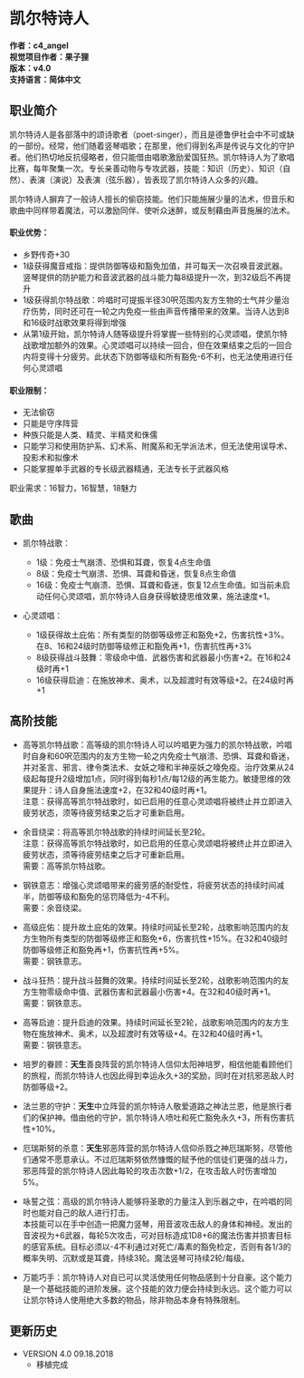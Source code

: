 # 凯尔特诗人

**作者：c4_angel**  
**视觉项目作者：果子狸**  
**版本：v4.0**  
**支持语言：简体中文**

## 职业简介

凯尔特诗人是各部落中的颂诗歌者（poet-singer），而且是德鲁伊社会中不可或缺的一部份。经常，他们随着竖琴唱歌；在那里，他们得到名声是传说与文化的守护者。他们热切地反抗侵略者，但只能借由唱歌激励爱国狂热。凯尔特诗人为了歌唱比赛，每年聚集一次。专长亲善动物与专攻武器，技能：知识（历史）、知识（自然）、表演（演说）及表演（弦乐器），皆表现了凯尔特诗人众多的兴趣。

凯尔特诗人摒弃了一般诗人擅长的偷窃技能。他们只能施展少量的法术，但音乐和歌曲中同样带着魔法，可以激励同伴、使听众迷醉，或反制藉由声音施展的法术。

#### 职业优势：
- 乡野传奇+30
- 1级获得魔音戒指：提供防御等级和豁免加值，并可每天一次召唤音波武器。竖琴提供的防护能力和音波武器的战斗能力每8级提升一次，到32级后不再提升
- 1级获得凯尔特战歌：吟唱时可提振半径30呎范围内友方生物的士气并少量治疗伤势，同时还可在一轮之内免疫一些由声音传播带来的效果。当诗人达到8和16级时战歌效果将得到增强
- 从第1级开始，凯尔特诗人随等级提升将掌握一些特别的心灵颂唱，使凯尔特战歌增加额外的效果。心灵颂唱可以持续一回合，但在效果结束之后的一回合内将变得十分疲劳。此状态下防御等级和所有豁免-6不利，也无法使用进行任何心灵颂唱

#### 职业限制：
- 无法偷窃
- 只能是守序阵营
- 种族只能是人类、精灵、半精灵和侏儒
- 只能学习和使用防护系、幻术系、附魔系和无学派法术，但无法使用误导术、投影术和拟像术
- 只能掌握单手武器的专长级武器精通，无法专长于武器风格

职业需求：16智力，16智慧，18魅力

## 歌曲
- 凯尔特战歌：
	- 1级：免疫士气崩溃、恐惧和耳聋，恢复4点生命值
	- 8级：免疫士气崩溃、恐惧、耳聋和昏迷，恢复8点生命值
	- 16级：免疫士气崩溃、恐惧、耳聋和昏迷，恢复12点生命值。如当前未启动任何心灵颂唱，凯尔特诗人自身获得敏捷思维效果，施法速度+1。

- 心灵颂唱：
	- 1级获得故土庇佑：所有类型的防御等级修正和豁免+2，伤害抗性+3%。在8、16和24级时防御等级修正和豁免再+1，伤害抗性再+3%
	- 8级获得战斗鼓舞：零级命中值、武器伤害和武器最小伤害+2。在16和24级时再+1
	- 16级获得启迪：在施放神术、奥术，以及超渡时有效等级+2。在24级时再+1
	
## 高阶技能

- 高等凯尔特战歌：高等级的凯尔特诗人可以吟唱更为强力的凯尔特战歌，吟唱时自身和60呎范围内的友方生物一轮之内免疫士气崩溃、恐惧、耳聋和昏迷，并对圣言、邪言、律令类法术、女妖之嚎和半神巫妖之嚎免疫。治疗效果从24级起每提升2级增加1点，同时得到每秒1点/每12级的再生能力。敏捷思维的效果提升：诗人自身施法速度+2，在32和40级时再+1。  
	注意：获得高等凯尔特战歌时，如已启用的任意心灵颂唱将被终止并立即进入疲劳状态，须等待疲劳结束之后才可重新启用。

- 余音绕梁：将高等凯尔特战歌的持续时间延长至2轮。  
	注意：获得高等凯尔特战歌时，如已启用的任意心灵颂唱将被终止并立即进入疲劳状态，须等待疲劳结束之后才可重新启用。  
	需要：高等凯尔特战歌。

- 钢铁意志：增强心灵颂唱带来的疲劳感的耐受性，将疲劳状态的持续时间减半，防御等级和豁免的惩罚降低为-4不利。  
	需要：余音绕梁。

- 高级庇佑：提升故土庇佑的效果。持续时间延长至2轮，战歌影响范围内的友方生物所有类型的防御等级修正和豁免+6，伤害抗性+15%。在32和40级时防御等级修正和豁免再+1，伤害抗性再+5%。  
	需要：钢铁意志。

- 战斗狂热：提升战斗鼓舞的效果。持续时间延长至2轮，战歌影响范围内的友方生物零级命中值、武器伤害和武器最小伤害+4。在32和40级时再+1。  
	需要：钢铁意志。

- 高等启迪：提升启迪的效果。持续时间延长至2轮，战歌影响范围内的友方生物在施放神术、奥术，以及超渡时有效等级+4。在32和40级时再+1。  
	需要：钢铁意志。

- 培罗的眷顾：**天生**善良阵营的凯尔特诗人信仰太阳神培罗，相信他能看顾他们的旅程，而凯尔特诗人也因此得到幸运永久+3的奖励，同时在对抗邪恶敌人时防御等级+2。

- 法兰恩的守护：**天生**中立阵营的凯尔特诗人敬爱道路之神法兰恩，他是旅行者们的保护神。借由他的守护，凯尔特诗人喷吐和死亡豁免永久+3，所有伤害抗性+10%。

- 厄瑞斯努的杀意：**天生**邪恶阵营的凯尔特诗人信仰杀戮之神厄瑞斯努，尽管他们通常不愿意承认。不过厄瑞斯努依然慷慨的赋予他的信徒们更强的战斗力，邪恶阵营的凯尔特诗人因此每轮的攻击次数+1/2，在攻击敌人时伤害增加5%。

- 咏誓之弦：高级的凯尔特诗人能够将圣歌的力量注入到乐器之中，在吟唱的同时也能对自己的敌人进行打击。  
	本技能可以在手中创造一把魔力竖琴，用音波攻击敌人的身体和神经。发出的音波视为+6武器，每轮5次攻击，可对目标造成1D8+6的魔法伤害并损害目标的感官系统。目标必须以-4不利通过对死亡/毒素的豁免检定，否则有各1/3的概率失明、沉默或是耳聋，持续3轮。魔法竖琴可持续2轮/每级。

- 万能巧手：凯尔特诗人对自已可以灵活使用任何物品感到十分自豪。这个能力是一个基础技能的进阶发展。这个技能的效力便会持续到永远。这个能力可以让凯尔特诗人使用绝大多数的物品，除非物品本身有特殊限制。


## 更新历史

- VERSION 4.0 09.18.2018
	- 移植完成
